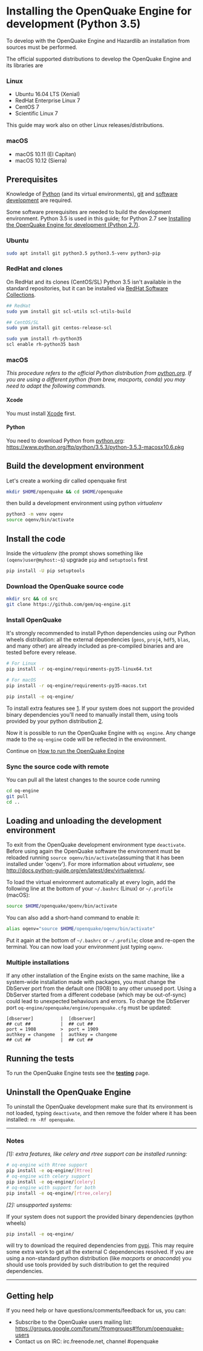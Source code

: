 # Installing the OpenQuake Engine for development (Python 3.5)

To develop with the OpenQuake Engine and Hazardlib an installation from sources must be performed.

The official supported distributions to develop the OpenQuake Engine and its libraries are

### Linux

- Ubuntu 16.04 LTS (Xenial)
- RedHat Enterprise Linux 7 
- CentOS 7
- Scientific Linux 7

This guide may work also on other Linux releases/distributions.

### macOS

- macOS 10.11 (El Capitan)
- macOS 10.12 (Sierra)

## Prerequisites

Knowledge of [Python](https://www.python.org/) (and its virtual environments), [git](https://git-scm.com/) and [software development](https://xkcd.com/844/) are required.

Some software prerequisites are needed to build the development environment. Python 3.5 is used in this guide; for Python 2.7 see [Installing the OpenQuake Engine for development (Python 2.7)](development.md).

### Ubuntu

```bash
sudo apt install git python3.5 python3.5-venv python3-pip
```

### RedHat and clones

On RedHat and its clones (CentOS/SL) Python 3.5 isn't available in the standard repositories, but it can be installed via [RedHat Software Collections](https://access.redhat.com/documentation/en-US/Red_Hat_Developer_Toolset/1/html-single/Software_Collections_Guide/).

```bash
## RedHat
sudo yum install git scl-utils scl-utils-build

## CentOS/SL
sudo yum install git centos-release-scl

sudo yum install rh-python35
scl enable rh-python35 bash
```

### macOS
*This procedure refers to the official Python distribution from [python.org](https://python.org). If you are using a different python (from brew, macports, conda) you may need to adapt the following commands.*

#### Xcode

You must install [Xcode](https://itunes.apple.com/app/xcode/id497799835?mt=12) first.

#### Python 

You need to download Python from [python.org](https://python.org): https://www.python.org/ftp/python/3.5.3/python-3.5.3-macosx10.6.pkg

## Build the development environment

Let's create a working dir called openquake first

```bash
mkdir $HOME/openquake && cd $HOME/openquake
```

then build a development environment using python *virtualenv*

```bash
python3 -m venv oqenv 
source oqenv/bin/activate
```

## Install the code

Inside the *virtualenv* (the prompt shows something like `(oqenv)user@myhost:~$`) upgrade `pip` and `setuptools` first

```bash
pip install -U pip setuptools
```

### Download the OpenQuake source code

```bash
mkdir src && cd src
git clone https://github.com/gem/oq-engine.git
```

### Install OpenQuake 

It's strongly recommended to install Python dependencies using our Python wheels distribution: all the external dependencies (`geos`, `proj4`, `hdf5`, `blas`, and many other) are already included as pre-compiled binaries and are tested before every release.

```bash
# For Linux
pip install -r oq-engine/requirements-py35-linux64.txt
```

```bash
# For macOS
pip install -r oq-engine/requirements-py35-macos.txt
```

```bash
pip install -e oq-engine/
```
To install extra features see [1](#note1). If your system does not support the provided binary dependencies you'll need to manually install them, using tools provided by your python distribution [2](#note2).

Now it is possible to run the OpenQuake Engine with `oq engine`. Any change made to the `oq-engine` code will be reflected in the environment.

Continue on [How to run the OpenQuake Engine](../running/unix.md)

### Sync the source code with remote

You can pull all the latest changes to the source code running

```bash
cd oq-engine
git pull
cd ..
```

## Loading and unloading the development environment

To exit from the OpenQuake development environment type `deactivate`. Before using again the OpenQuake software the environment must be reloaded running `source oqenv/bin/activate`(assuming that it has been installed under 'oqenv'). For more information about *virtualenv*, see http://docs.python-guide.org/en/latest/dev/virtualenvs/.

To load the virtual environment automatically at every login, add the following line at the bottom of your `~/.bashrc` (Linux) or `~/.profile` (macOS):

```bash
source $HOME/openquake/qoenv/bin/activate
```

You can also add a short-hand command to enable it:

```bash
alias oqenv="source $HOME/openquake/oqenv/bin/activate"
```

Put it again at the bottom of `~/.bashrc` or `~/.profile`; close and re-open the terminal. You can now load your environment just typing `oqenv`.

### Multiple installations

If any other installation of the Engine exists on the same machine, like a system-wide installation made with packages, you must change the DbServer port from the default one (1908) to any other unused port. Using a DbServer started from a different codebase (which may be out-of-sync) could lead to unexpected behaviours and errors. To change the DbServer port `oq-engine/openquake/engine/openquake.cfg` must be updated:

```
[dbserver]          |  [dbserver]
## cut ##           |  ## cut ##
port = 1908         >  port = 1909
authkey = changeme  |  authkey = changeme
## cut ##           |  ## cut ##
```

## Running the tests

To run the OpenQuake Engine tests see the **[testing](../testing.md)** page.

## Uninstall the OpenQuake Engine

To uninstall the OpenQuake development make sure that its environment is not loaded, typing `deactivate`, and then remove the folder where it has been installed: `rm -Rf openquake`.

***

### Notes ###

*<a name="note1">[1]</a>: extra features, like celery and rtree support can be installed running:*

```bash
# oq-engine with Rtree support
pip install -e oq-engine/[Rtree]
# oq-engine with celery support
pip install -e oq-engine/[celery]
# oq-engine with support for both
pip install -e oq-engine/[rtree,celery]
```

*<a name="note2">[2]</a>: unsupported systems:*

If your system does not support the provided binary dependencies (python wheels)

```bash
pip install -e oq-engine/
```

will try to download the required dependencies from [pypi](http://pypi.python.org/). This may require some extra work to get all the external C dependencies resolved.
If you are using a non-standard python distribution (like _macports_ or _anaconda_) you should use tools provided by such distribution to get the required dependencies.

***

## Getting help
If you need help or have questions/comments/feedback for us, you can:
  * Subscribe to the OpenQuake users mailing list: https://groups.google.com/forum/?fromgroups#!forum/openquake-users
  * Contact us on IRC: irc.freenode.net, channel #openquake
